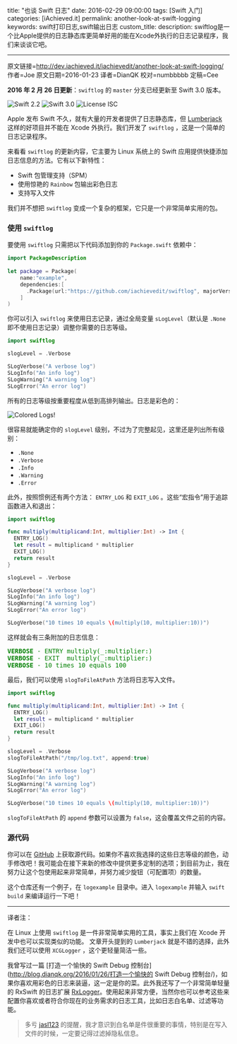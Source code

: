 title: "也谈 Swift 日志"
date: 2016-02-29 09:00:00
tags: [Swift 入门]
categories: [iAchieved.it]
permalink: another-look-at-swift-logging
keywords: swift打印日志,swift输出日志
custom_title: 
description: swiftlog是一个比Apple提供的日志静态库更简单好用的能在Xcode外执行的日志记录程序，我们来谈谈它吧。

---
原文链接=http://dev.iachieved.it/iachievedit/another-look-at-swift-logging/
作者=Joe
原文日期=2016-01-23
译者=DianQK
校对=numbbbbb
定稿=Cee

<!--此处开始正文-->

**2016 年 2 月 26 日更新**：`swiftlog` 的 `master` 分支已经更新至 Swift 3.0 版本。

![Swift 2.2](https://img.shields.io/badge/Swift-2.2-orange.svg?style=flat) ![Swift 3.0](https://img.shields.io/badge/Swift-3.0-orange.svg?style=flat) ![License ISC](https://img.shields.io/badge/License-ISC-blue.svg?style=flat)

Apple 发布 Swift 不久，就有大量的开发者提供了日志静态库，但 [Lumberjack](https://github.com/CocoaLumberjack/CocoaLumberjack) 这样的好项目并不能在 Xcode 外执行。我们开发了 `swiftlog` ，这是一个简单的日志记录程序。
<!--more-->

来看看 `swiftlog` 的更新内容，它主要为 Linux 系统上的 Swift 应用提供快捷添加日志信息的方法。它有以下新特性：

* Swift 包管理支持（SPM）
* 使用惊艳的 `Rainbow` 包输出彩色日志
* 支持写入文件

我们并不想把 `swiftlog` 变成一个复杂的框架，它只是一个非常简单实用的包。

### 使用 `swiftlog`

要使用 `swiftlog` 只需把以下代码添加到你的 `Package.swift` 依赖中：

```swift
import PackageDescription
 
let package = Package(
    name:"example",
    dependencies:[
      .Package(url:"https://github.com/iachievedit/swiftlog", majorVersion:1)
    ]
)
```

你可以引入 `swiftlog` 来使用日志记录，通过全局变量 `sLogLevel`（默认是 `.None` 即不使用日志记录）调整你需要的日志等级。

```swift
import swiftlog

slogLevel = .Verbose

SLogVerbose("A verbose log")
SLogInfo("An info log")
SLogWarning("A warning log")
SLogError("An error log")
```

所有的日志等级按重要程度从低到高排列输出。日志是彩色的：

![Colored Logs!](/img/articles/another-look-at-swift-logging/Untitled-window_011.png1456708215.5935338)

很容易就能确定你的 `slogLevel` 级别，不过为了完整起见，这里还是列出所有级别：

* `.None`
* `.Verbose`
* `.Info`
* `.Warning`
* `.Error`

此外，按照惯例还有两个方法： `ENTRY_LOG` 和 `EXIT_LOG` 。这些“宏指令”用于追踪函数进入和退出：

```swift
import swiftlog

func multiply(multiplicand:Int, multiplier:Int) -> Int {
  ENTRY_LOG()
  let result = multiplicand * multiplier
  EXIT_LOG()
  return result
}

slogLevel = .Verbose

SLogVerbose("A verbose log")
SLogInfo("An info log")
SLogWarning("A warning log")
SLogError("An error log")

SLogVerbose("10 times 10 equals \(multiply(10, multiplier:10))")
```

这样就会有三条附加的日志信息：

<p><font color="green"></p><pre class="crayon:false">
<b>VERBOSE</b> - ENTRY multiply(_:multiplier:)
<b>VERBOSE</b> - EXIT  multiply(_:multiplier:)
<b>VERBOSE</b> - 10 times 10 equals 100
</pre><p></font></p>

最后，我们可以使用 `slogToFileAtPath` 方法将日志写入文件。

```swift
import swiftlog

func multiply(multiplicand:Int, multiplier:Int) -> Int {
  ENTRY_LOG()
  let result = multiplicand * multiplier
  EXIT_LOG()
  return result
}

slogLevel = .Verbose
slogToFileAtPath("/tmp/log.txt", append:true)

SLogVerbose("A verbose log")
SLogInfo("An info log")
SLogWarning("A warning log")
SLogError("An error log")

SLogVerbose("10 times 10 equals \(multiply(10, multiplier:10))")
```

`slogToFileAtPath` 的 `append` 参数可以设置为 `false`，这会覆盖文件之前的内容。

### 源代码

你可以在 [GitHub](https://github.com/iachievedit/swiftlog) 上获取源代码。如果你不喜欢我选择的这些日志等级的颜色，动手修改吧！我可能会在接下来新的修改中提供更多定制的选项；到目前为止，我在努力让这个包使用起来非常简单，并努力减少旋钮（可配置项）的数量。

这个仓库还有一个例子，在 `logexample` 目录中。进入 `logexample` 并输入 `swift build` 来编译运行一下吧！

--- 

译者注：

在 Linux 上使用 `swiftlog` 是一件非常简单实用的工具，事实上我们在 Xcode 开发中也可以实现类似的功能。
文章开头提到的 `Lumberjack` 就是不错的选择，此外我们还可以使用 `XCGLogger` ，这个更轻量简洁一些。

我曾写过一篇 [打造一个愉快的 Swift Debug 控制台](http://blog.dianqk.org/2016/01/26/打造一个愉快的 Swift Debug 控制台/)，如果你喜欢用彩色的日志来装逼，这一定是你的菜。此外我还写了一个非常简单轻量的 RxSwift 的日志扩展 [RxLogger](https://github.com/DianQK/RxLogger)。使用起来非常方便，当然你也可以参考这些来配置你喜欢或者符合你现在的业务需求的日志工具，比如日志白名单、过滤等功能。

> 多亏 [jasl123](https://github.com/jasl) 的提醒，我才意识到白名单是件很重要的事情，特别是在写入文件的时候，一定要记得过滤掉隐私信息。